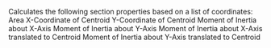 Calculates the following section properties based on a list of coordinates:
	Area
	X-Coordinate of Centroid
	Y-Coordinate of Centroid
	Moment of Inertia about X-Axis
	Moment of Inertia about Y-Axis
	Moment of Inertia about X-Axis translated to Centroid
	Moment of Inertia about Y-Axis translated to Centroid